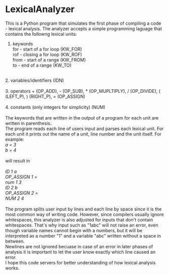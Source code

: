 # LexicalAnalyzer
This is a Python program that simulates the first phase of compiling a code - lexical analysis. The analyzer accepts a simple programming laguage that contains the followng lexical units: <br>
1. keywords <br>
for - start of a for loop (KW_FOR) <br>
rof - closing a for loop (KW_ROF) <br>
from  - start of a range (KW_FROM) <br>
to - end of a range (KW_TO) <br>
<br>
2. variables/identifiers (IDN) <br> <br>
3. operators + (OP_ADD), - (OP_SUB), * (OP_MUPLTIPLY), / (OP_DIVIDE), ( (LEFT_P), ) (RIGHT_P), = (OP_ASSIGN) <br> <br>
4. constants (only integers for simplicity) (NUM) <br>
<br>
The keywords that are written in the output of a program for each unit are written in parenthesis. <br>
The program reads each line of users input and parses each lexical unit. For each unit it prints out the name of a unit, line number and the unit itself. For example:  <br>
<i>a = 3  <br>
b = 4  <br> </i> <br>
will result in   <br> <br>
<i> ID 1 a  <br>
OP_ASSIGN 1 =  <br>
num 1 3  <br>
ID 2 b  <br>
OP_ASSIGN 2 = <br>
NUM 2 4  <br> </i
<br> <br>
The program splits user input by lines and each line by space since it is the most common way of writing code. However, since compilers usually ignore whitespaces, this analyzer is also 
adjusted for inputs that don't contain whitespaces. That's why input such as "1abc" will not raise an error, even though variable names cannot begin with a numbers,
but it will be interpreted as a number "1" and a variable "abc" written without a space in between. <br>
Newlines are not ignored becuase in case of an error in later phases of analysis it is important to let the user know exactly which line caused an error. <br>
I hope this code servers for better understanding of how lexical analysis works.
